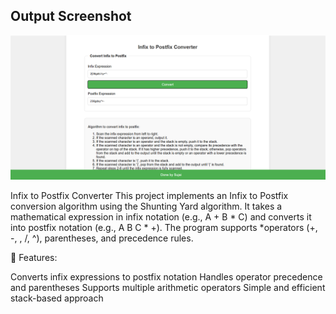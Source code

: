## Output Screenshot
![Output](output.png)

Infix to Postfix Converter
This project implements an Infix to Postfix conversion algorithm using the Shunting Yard algorithm. It takes a mathematical expression in infix notation (e.g., A + B * C) and converts it into postfix notation (e.g., A B C * +). The program supports *operators (+, -, , /, ^), parentheses, and precedence rules.

🚀 Features:

Converts infix expressions to postfix notation
Handles operator precedence and parentheses
Supports multiple arithmetic operators
Simple and efficient stack-based approach
